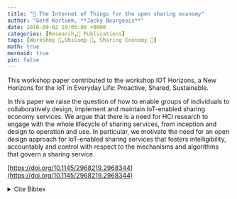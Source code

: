 ```yaml
---
title: "📜 The Internet of Things for the open sharing economy"
author: "Gerd Kortuem, **Jacky Bourgeois**"
date: 2016-09-02 19:05:00 +0000
categories: [Research,📜 Publications]
tags: [Workshop 📘,UbiComp 🎯, Sharing Economy 📱]
math: true
mermaid: true
pin: false
---
```



This workshop paper contributed to the workshop IOT Horizons, a New Horizons for the IoT in Everyday Life: Proactive, Shared, Sustainable.

In this paper we raise the question of how to enable groups of individuals to collaboratively design, implement and maintain IoT-enabled sharing economy services. We argue that there is a need for HCl research to engage with the whole lifecycle of sharing services, from inception and design to operation and use. In particular, we motivate the need for an open design approach for IoT-enabled sharing services that fosters intelligibility, accountably and control with respect to the mechanisms and algorithms that govern a sharing service.

[https://doi.org/10.1145/2968219.2968344](https://doi.org/10.1145/2968219.2968344)

<details>
    <summary>Cite Bibtex</summary>
    <pre>
@inproceedings{kortuem-ubicomp-2016,
    author = {Kortuem, Gerd and Bourgeois, Jacky},
    title = {The Internet of Things for the Open Sharing Economy},
    year = {2016},
    isbn = {9781450344623},
    publisher = {Association for Computing Machinery},
    address = {New York, NY, USA},
    url = {https://doi.org/10.1145/2968219.2968344},
    doi = {10.1145/2968219.2968344},
    abstract = {In this paper we raise the question of how to enable groups of individuals to collaboratively
    design, implement and maintain IoT-enabled sharing economy services. We argue that
    there is a need for HCl research to engage with the whole lifecycle of sharing services,
    from inception and design to operation and use. In particular, we motivate the need
    for an open design approach for IoT-enabled sharing services that fosters intelligibility,
    accountably and control with respect to the mechanisms and algorithms that govern
    a sharing service.},
    booktitle = {Proceedings of the 2016 ACM International Joint Conference on Pervasive and Ubiquitous Computing: Adjunct},
    pages = {666–669},
    numpages = {4},
    keywords = {internet of things, open design, human-computer interaction, collaborative design, sharing economy},
    location = {Heidelberg, Germany},
    series = {UbiComp '16}
}
    </pre>
</details>


